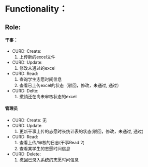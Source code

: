 # Functionality：
## Role:
#### 干事：
* CURD: Create: 
     1. 上传新的excel文件
* CURD: Update: 
   1. 修改未通过的excel
* CURD: Read: 
    1. 查询学生志愿时间信息
    2. 查看已上传excel的状态（驳回，修改，未通过, 通过）
* CURD: Delte: 
 	1. 撤销还在尚未审核状态的excel

#### 管理员
* CURD: Create: 无
* CURD: Update: 
   	1. 更新干事上传的志愿时长统计表的状态(驳回，修改，未通过, 通过)
* CURD: Read: 
    1. 查看上传/审核的日志(干事Read 2)
    2. 查看某学生的志愿时间信息* CURD: Delete:
	1. 撤回已录入系统的志愿时间信息